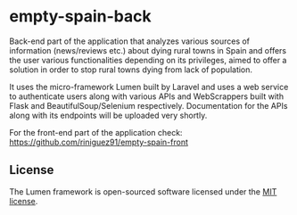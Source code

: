 # empty-spain-back

Back-end part of the application that analyzes various sources of information (news/reviews etc.) about dying rural towns in Spain and offers the user various functionalities depending on its privileges, aimed to offer a solution in order to stop rural towns dying from lack of population.

It uses the micro-framework Lumen built by Laravel and uses a web service to authenticate users along with various APIs and WebScrappers built with Flask and BeautifulSoup/Selenium respectively. Documentation for the APIs along with its endpoints will be uploaded very shortly.

For the front-end part of the application check: https://github.com/riniguez91/empty-spain-front

## License

The Lumen framework is open-sourced software licensed under the [MIT license](https://opensource.org/licenses/MIT).

